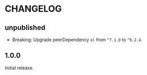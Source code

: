# CHANGELOG

## unpublished

- Breaking: Upgrade peerDependency `ol` from `^7.1.0` to `^9.2.4`.

## 1.0.0

Initial release.
